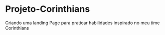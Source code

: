 # Projeto-Corinthians
Criando uma landing Page para praticar habilidades inspirado no meu time Corinthians
